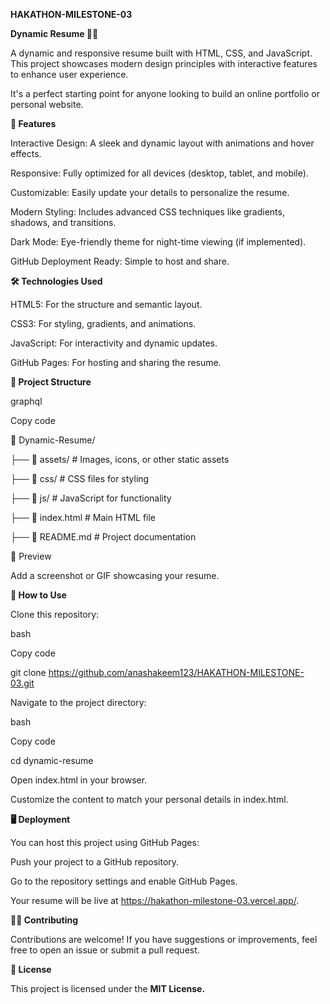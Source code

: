 **HAKATHON-MILESTONE-03**

**Dynamic Resume 🎨💼**

A dynamic and responsive resume built with HTML, CSS, and JavaScript. This project showcases modern design principles with interactive features to enhance user experience.

It's a perfect starting point for anyone looking to build an online portfolio or personal website.

**🚀 Features**

Interactive Design: A sleek and dynamic layout with animations and hover effects.

Responsive: Fully optimized for all devices (desktop, tablet, and mobile).

Customizable: Easily update your details to personalize the resume.

Modern Styling: Includes advanced CSS techniques like gradients, shadows, and transitions.

Dark Mode: Eye-friendly theme for night-time viewing (if implemented).

GitHub Deployment Ready: Simple to host and share.

**🛠️ Technologies Used**

HTML5: For the structure and semantic layout.

CSS3: For styling, gradients, and animations.

JavaScript: For interactivity and dynamic updates.

GitHub Pages: For hosting and sharing the resume.

**📂 Project Structure**

graphql

Copy code

📁 Dynamic-Resume/

├── 📂 assets/            # Images, icons, or other static assets

├── 📂 css/               # CSS files for styling

├── 📂 js/                # JavaScript for functionality

├── 📜 index.html         # Main HTML file

├── 📜 README.md          # Project documentation

📸 Preview

Add a screenshot or GIF showcasing your resume.

**🌟 How to Use**

Clone this repository:

bash

Copy code

git clone  https://github.com/anashakeem123/HAKATHON-MILESTONE-03.git

Navigate to the project directory:

bash

Copy code

cd dynamic-resume

Open index.html in your browser.

Customize the content to match your personal details in index.html.

**🖥️ Deployment**

You can host this project using GitHub Pages:

Push your project to a GitHub repository.

Go to the repository settings and enable GitHub Pages.

Your resume will be live at https://hakathon-milestone-03.vercel.app/.

**👨‍💻 Contributing**

Contributions are welcome! If you have suggestions or improvements, feel free to open an issue or submit a pull request.

**📄 License**

This project is licensed under the **MIT License.**

